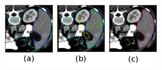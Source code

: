 

![](https://raw.githubusercontent.com/vgroff/MedicalActiveLearning/master/archive/genBIFSEG2.png "Title")
